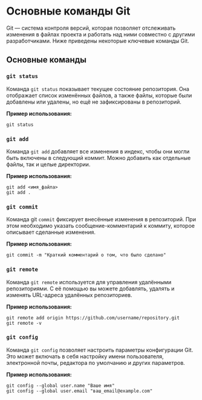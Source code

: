 # Основные команды Git

Git — система контроля версий, которая позволяет отслеживать изменения в файлах проекта и работать над ними совместно с другими разработчиками. Ниже приведены некоторые ключевые команды Git.

## Основные команды

### `git status`
Команда `git status` показывает текущее состояние репозитория. Она отображает список изменённых файлов, а также файлы, которые были добавлены или удалены, но ещё не зафиксированы в репозиторий.

**Пример использования:**
```
git status
```

### `git add`
Команда `git add` добавляет все изменения в индекс, чтобы они могли быть включены в следующий коммит. Можно добавить как отдельные файлы, так и целые директории.

**Пример использования:**
```
git add <имя_файла>
git add . 
```

### `git commit`
Команда git `commit` фиксирует внесённые изменения в репозиторий. При этом необходимо указать сообщение-комментарий к коммиту, которое описывает сделанные изменения.

**Пример использования:**
```
git commit -m "Краткий комментарий о том, что было сделано"
```

### `git remote`
Команда `git remote` используется для управления удалёнными репозиториями. С её помощью вы можете добавлять, удалять и изменять URL-адреса удалённых репозиториев.

**Пример использования:**
```
git remote add origin https://github.com/username/repository.git
git remote -v
```

### `git config`
Команда `git config` позволяет настроить параметры конфигурации Git. Это может включать в себя настройку имени пользователя, электронной почты, редактора по умолчанию и других параметров.

**Пример использования:**
```
git config --global user.name "Ваше имя"
git config --global user.email "ваш_email@example.com"
```